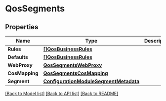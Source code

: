 # QosSegments

## Properties

Name | Type | Description | Notes
------------ | ------------- | ------------- | -------------
**Rules** | [**[]QosBusinessRules**](QOS_business_rules.md) |  | 
**Defaults** | [**[]QosBusinessRules**](QOS_business_rules.md) |  | [optional] 
**WebProxy** | [**QosSegmentsWebProxy**](QOSSegments_webProxy.md) |  | 
**CosMapping** | [**QosSegmentsCosMapping**](QOSSegments_cosMapping.md) |  | [optional] 
**Segment** | [**ConfigurationModuleSegmentMetadata**](configuration_module_segment_metadata.md) |  | 

[[Back to Model list]](../README.md#documentation-for-models) [[Back to API list]](../README.md#documentation-for-api-endpoints) [[Back to README]](../README.md)


